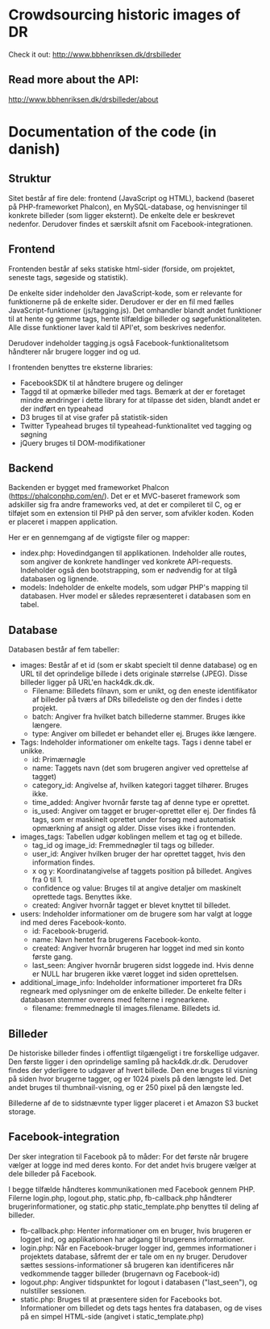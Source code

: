 # Crowdsourcing historic images of DR

Check it out: http://www.bbhenriksen.dk/drsbilleder


## Read more about the API:

http://www.bbhenriksen.dk/drsbilleder/about

# Documentation of the code (in danish)
## Struktur
Sitet består af fire dele: frontend (JavaScript og HTML), backend (baseret på PHP-frameworket Phalcon), en MySQL-database, og henvisninger til konkrete billeder (som ligger eksternt).
De enkelte dele er beskrevet nedenfor. Derudover findes et særskilt afsnit om Facebook-integrationen.

## Frontend
Frontenden består af seks statiske html-sider (forside, om projektet, seneste tags, søgeside og statistik).

De enkelte sider indeholder den JavaScript-kode, som er relevante for funktionerne på de enkelte sider. Derudover er der en fil med fælles JavaScript-funktioner (js/tagging.js). Det omhandler blandt andet funktioner til at hente og gemme tags, hente tilfældige billeder og søgefunktionaliteten. Alle disse funktioner laver kald til API'et, som beskrives nedenfor.

Derudover indeholder tagging.js også Facebook-funktionalitetsom håndterer når brugere logger ind og ud.

I frontenden benyttes tre eksterne libraries:
* FacebookSDK til at håndtere brugere og delinger
* Taggd til at opmærke billeder med tags. Bemærk at der er foretaget mindre ændringer i dette library for at tilpasse det siden, blandt andet er der indført en typeahead
* D3 bruges til at vise grafer på statistik-siden
* Twitter Typeahead bruges til typeahead-funktionalitet ved tagging og søgning
* jQuery bruges til DOM-modifikationer

## Backend
Backenden er bygget med frameworket Phalcon (https://phalconphp.com/en/). Det er et MVC-baseret framework som adskiller sig fra andre frameworks ved, at det er compileret til C, og er tilføjet som en extension til PHP på den server, som afvikler koden.
Koden er placeret i mappen application.

Her er en gennemgang af de vigtigste filer og mapper:

* index.php: Hovedindgangen til applikationen. Indeholder alle routes, som angiver de konkrete handlinger ved konkrete API-requests. Indeholder også den bootstrapping, som er nødvendig for at tilgå databasen og lignende.
* models: Indeholder de enkelte models, som udgør PHP's mapping til databasen. Hver model er således repræsenteret i databasen som en tabel.


## Database
Databasen består af fem tabeller:
* images: Består af et id (som er skabt specielt til denne database) og en URL til det oprindelige billede i dets originale størrelse (JPEG). Disse billeder ligger på URL'en hack4dk.dk.dk.
    * Filename: Billedets filnavn, som er unikt, og den eneste identifikator af billeder på tværs af DRs billedeliste og den der findes i dette projekt.
    * batch: Angiver fra hvilket batch billederne stammer. Bruges ikke længere.
    * type: Angiver om billedet er behandet eller ej. Bruges ikke længere.
* Tags: Indeholder informationer om enkelte tags. Tags i denne tabel er unikke.
    * id: Primærnøgle
    * name: Taggets navn (det som brugeren angiver ved oprettelse af tagget)
    * category_id: Angivelse af, hvilken kategori tagget tilhører. Bruges ikke.
    * time_added: Angiver hvornår første tag af denne type er oprettet.
    * is_used: Angiver om tagget er bruger-oprettet eller ej. Der findes få tags, som er maskinelt oprettet under forsøg med automatisk opmærkning af ansigt og alder. Disse vises ikke i frontenden.
* images_tags: Tabellen udgør koblingen mellem et tag og et billede.
    * tag_id og image_id: Fremmednøgler til tags og billeder.
    * user_id: Angiver hvilken bruger der har oprettet tagget, hvis den information findes.
    * x og y: Koordinatangivelse af taggets position på billedet. Angives fra 0 til 1.
    * confidence og value: Bruges til at angive detaljer om maskinelt oprettede tags. Benyttes ikke.
    * created: Angiver hvornår tagget er blevet knyttet til billedet.
* users: Indeholder informationer om de brugere som har valgt at logge ind med deres Facebook-konto.
    * id: Facebook-brugerid.
    * name: Navn hentet fra brugerens Facebook-konto.
    * created: Angiver hvornår brugeren har logget ind med sin konto første gang.
    * last_seen: Angiver hvornår brugeren sidst loggede ind. Hvis denne er NULL har brugeren ikke været logget ind siden oprettelsen.
* additional_image_info: Indeholder informationer importeret fra DRs regneark med oplysninger om de enkelte billeder. De enkelte felter i databasen stemmer overens med felterne i regnearkene.
    * filename: fremmednøgle til images.filename. Billedets id.

## Billeder
De historiske billeder findes i offentligt tilgængeligt i tre forskellige udgaver. Den første ligger i den oprindelige samling på hack4dk.dr.dk. Derudover findes der yderligere to udgaver af hvert billede. Den ene bruges til visning på siden hvor brugerne tagger, og er 1024 pixels på den længste led. Det andet bruges til thumbnail-visning, og er 250 pixel på den længste led.

Billederne af de to sidstnævnte typer ligger placeret i et Amazon S3 bucket storage.

## Facebook-integration
Der sker integration til Facebook på to måder: For det første når brugere vælger at logge ind med deres konto. For det andet hvis brugere vælger at dele billeder på Facebook.

I begge tilfælde håndteres kommunikationen med Facebook gennem PHP. Filerne login.php, logout.php, static.php, fb-callback.php håndterer brugerinformationer, og static.php static_template.php benyttes til deling af billeder.
   * fb-callback.php: Henter informationer om en bruger, hvis brugeren er logget ind, og applikationen har adgang til brugerens informationer.
   * login.php: Når en Facebook-bruger logger ind, gemmes informationer i projektets database, såfremt der er tale om en ny bruger. Derudover sættes sessions-informationer så brugeren kan identificeres når vedkommende tagger billeder (brugernavn og Facebook-id)
   * logout.php: Angiver tidspunktet for logout i databasen ("last_seen"), og nulstiller sessionen.
   * static.php: Bruges til at præsentere siden for Facebooks bot. Informationer om billedet og dets tags hentes fra databasen, og de vises på en simpel HTML-side (angivet i static_template.php)
